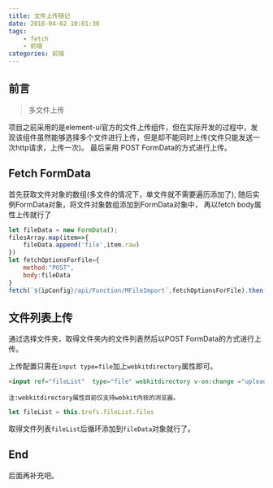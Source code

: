 ```yaml
---
title: 文件上传随记
date: 2018-04-02 10:01:30
tags:
	- fetch
  	- 前端
categories: 前端
---
```

## 前言
>多文件上传

项目之前采用的是element-ui官方的文件上传组件，但在实际开发的过程中，发现该组件虽然能够选择多个文件进行上传，但是却不能同时上传(文件只能发送一次http请求，上传一次)。
最后采用 POST FormData的方式进行上传。

## Fetch FormData

首先获取文件对象的数组(多文件的情况下，单文件就不需要遍历添加了),
随后实例FormData对象，将文件对象数组添加到FormData对象中，
再以fetch body属性上传就行了

``` js
let fileData = new FormData();
filesArray.map(item=>{
    fileData.append('file',item.raw)
})        
let fetchOptionsForFile={
    method:"POST",
    body:fileData
}
fetch(`${ipConfig}/api/Function/MFileImport`,fetchOptionsForFile).then(response=>response.json()).then(json=>{console.log(json);})
```
## 文件列表上传

通过选择文件夹，取得文件夹内的文件列表然后以POST FormData的方式进行上传。

上传配置只需在`input type=file`加上`webkitdirectory`属性即可。
``` html
<input ref="fileList"  type="file" webkitdirectory v-on:change ="uploadFileList"/>
```
`注:webkitdirectory属性目前仅支持webkit内核的浏览器。`

``` js
let fileList = this.$refs.fileList.files
```
取得文件列表`fileList`后循环添加到`fileData`对象就行了。
## End
后面再补充吧。
